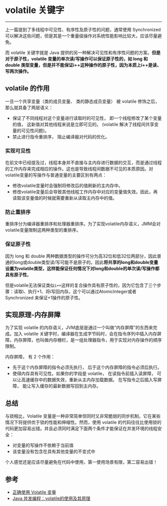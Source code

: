 # volatile 关键字
---

上一篇提到了多线程中可见性、有序性及原子性的问题，通常使用 Synchronized 可以解决这些问题，但是其是一个重量级操作对系统性能影响比较大，应该尽量避免。

而 volatile 关键字就是 Java 提供的另一种解决可见性和有序性问题的方案。**但是对于原子性，volatile 变量的单次读/写操作可以保证原子性的，如 long 和 double 类型变量，但是并不能保证i++这种操作的原子性，因为本质上i++是读、写两次操作。**

## volatile 的作用

一旦一个共享变量（类的成员变量、 类的静态成员变量） 被 volatile 修饰之后， 那么就具备了两层语义：

- 保证了不同线程对这个变量进行读取时的可见性， 即一个线程修改了某个变量的值， 这新值对其他线程来说是立即可见的。 (volatile 解决了线程间共享变量的可见性问题)。
- 禁止进行指令重排序， 阻止编译器对代码的优化。


### 实现可见性

在前文中已经提及过，线程本身并不直接与主内存进行数据的交互，而是通过线程的工作内存来完成相应的操作。这也是导致线程间数据不可见的本质原因。对volatile变量的写操作与普通变量的主要区别有两点：

- 修改volatile变量时会强制将修改后的值刷新的主内存中。
- 修改volatile变量后会导致其他线程工作内存中对应的变量值失效。因此，再读取该变量值的时候就需要重新从读取主内存中的值。

### 防止重排序

重排序分为编译器重排序和处理器重排序。为了实现volatile内存语义，JMM会对volatile变量限制这两种类型的重排序。

### 保证原子性

因为 long 和 double 两种数据类型的操作可分为高32位和低32位两部分，因此普通的long或double类型读/写可能不是原子的。因此**将共享的long和double变量设置为volatile类型，这样能保证任何情况下对long和double的单次读/写操作都具有原子性**。

但是volatile无法保证类似`i++`这样的复合操作具有原子性的，因为它包含了三个步骤：读取i、执行+1、将i写回内存。这个可以通过AtomicInteger或者 Synchronized 来保证+1操作的原子性。


## 实现原理-内存屏障

为了实现 volatile 的内存语义，JVM底层是通过一个叫做“内存屏障”的东西来完成。加入 volatile 关键字时，编译器在生成字节码时，会在指令序列中插入内存屏障，内存屏障，也叫做内存栅栏，是一组处理器指令，用于实现对内存操作的顺序限制。

内存屏障， 有 2 个作用：

- 先于这个内存屏障的指令必须先执行， 后于这个内存屏障的指令必须后执行。
- 使得内存具有可见性。如果你的字段是 volatile， 在读指令前插入读屏障， 可以让高速缓存中的数据失效，重新从主内存加载数据。 在写指令之后插入写屏障， 能让写入缓存的最新数据写回到主内存。

## 总结

与锁相比，Volatile 变量是一种非常简单但同时又非常脆弱的同步机制，它在某些情况下将提供优于锁的性能和伸缩性。然而，使用 volatile 的代码往往比使用锁的代码更加容易出错。并且必须同时满足下面两个条件才能保证在并发环境的线程安全：

- 对变量的写操作不依赖于当前值
- 该变量没有包含在具有其他变量的不变式中

个人感觉还是应该尽量避免在代码中使用，第一使用场景有限，第二容易出错！



## 参考

- [正确使用 Volatile 变量](https://www.ibm.com/developerworks/cn/java/j-jtp06197.html)
- [Java 并发编程：volatile的使用及其原理](https://www.cnblogs.com/paddix/p/5428507.html)